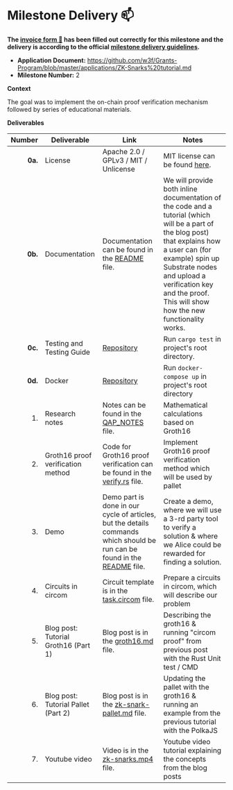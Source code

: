 # Milestone Delivery :mailbox:


**The [invoice form :pencil:](https://docs.google.com/forms/d/e/1FAIpQLSfmNYaoCgrxyhzgoKQ0ynQvnNRoTmgApz9NrMp-hd8mhIiO0A/viewform) has been filled out correctly for this milestone and the delivery is according to the official [milestone delivery guidelines](https://github.com/w3f/Grants-Program/blob/master/docs/Support%20Docs/milestone-deliverables-guidelines.md).**  

* **Application Document:** https://github.com/w3f/Grants-Program/blob/master/applications/ZK-Snarks%20tutorial.md
* **Milestone Number:** 2

**Context** 

The goal was to implement the on-chain proof verification mechanism followed by series of educational materials.

**Deliverables**

| Number | Deliverable | Link | Notes |
| -----: | ----------- | ------------- | ------------- |
| **0a.** | License | Apache 2.0 / GPLv3 / MIT / Unlicense | MIT license can be found [here](https://github.com/bright/zk-snarks-with-substrate/tree/main/LICENSE). |
| **0b.** | Documentation |Documentation can be found in the [README](https://github.com/bright/zk-snarks-with-substrate/tree/main/pallets/zk-snarks/README.md) file. | We will provide both inline documentation of the code and a tutorial (which will be a part of the blog post) that explains how a user can (for example) spin up Substrate nodes and upload a verification key and the proof. This will show how the new functionality works. | 
| **0c.** | Testing and Testing Guide | [Repository](https://github.com/bright/zk-snarks-with-substrate/) |Run `cargo test` in project's root directory. |
| **0d.** | Docker | [Repository](https://github.com/bright/zk-snarks-with-substrate/) | Run `docker-compose up` in project's root directory
| 1. | Research notes | Notes can be found in the [QAP_NOTES](https://github.com/bright/zk-snarks-with-substrate/tree/main/pallet/notes/qap_notes.pdf) file. |Mathematical calculations based on Groth16 | 
| 2. | Groth16  proof verification method | Code for Groth16 proof verification can be found in the [verify.rs](https://github.com/bright/zk-snarks-with-substrate/tree/main/pallets/zk-snarks/src/verify.rs) file.| Implement Groth16  proof verification method which will be used by pallet |
| 3. | Demo | Demo part is done in our cycle of articles, but the details commands which should be run can be found in the [README](https://github.com/bright/zk-snarks-with-substrate/tree/main/circom/README.md) file.|Create a demo, where we will use a 3-rd party tool to verify a solution & where we Alice could be rewarded for finding a solution. | 
| 4. | Circuits in circom | Circuit template is in the [task.circom](https://github.com/bright/zk-snarks-with-substrate/tree/main/circom/task.circom) file.|Prepare a circuits in circom, which will describe our problem | 
| 5. | Blog post: Tutorial Groth16 (Part 1) |   Blog post is in the [groth16.md](/https://github.com/bright/zk-snarks-with-substrate/tree/main/blog/groth16.md) file.|Describing the groth16 & running "circom proof" from previous post with the Rust Unit test / CMD |
| 6. | Blog post: Tutorial Pallet (Part 2) | Blog post is in the [zk-snark-pallet.md](https://github.com/bright/zk-snarks-with-substrate/tree/main/blog/zk-snark-pallet.md) file.| Updating the pallet with the groth16 & running an example from the previous tutorial with the PolkaJS | 
| 7. | Youtube video | Video is in the [zk-snarks.mp4](https://github.com/bright/zk-snarks-with-substrate/tree/main/video/zk-snarks.mp4) file.|Youtube video tutorial explaining the concepts from the blog posts | 
